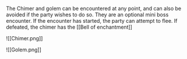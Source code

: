 The Chimer and golem can be encountered at any point, and can also be avoided if the party wishes to do so. They are an optional mini boss encounter. If the encounter has started, the party can attempt to flee. If defeated, the chimer has the [[Bell of enchantment]] 





![[Chimer.png]]

![[Golem.png]]